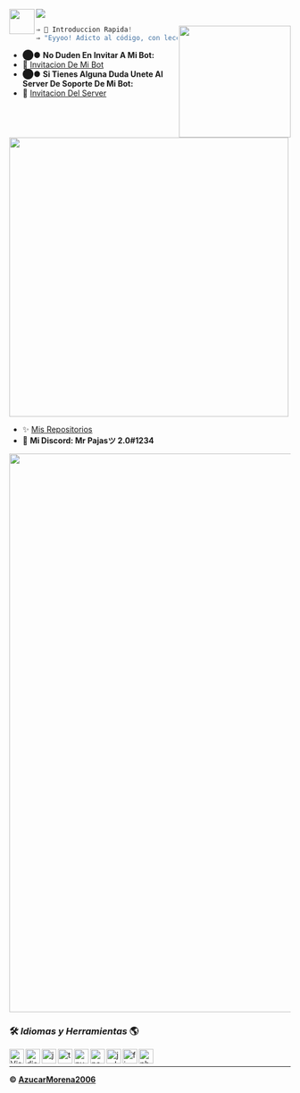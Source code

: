 <img align="left" width="45px" src="https://cdn.discordapp.com/attachments/789607447252828211/821846981227315270/a.gif"/><img src="https://cdn.discordapp.com/attachments/789607447252828211/821828392948727848/name2-removebg-preview.png"/>

<img align="right" width="200px" src="https://cdn.discordapp.com/attachments/789607447252828211/821845774043185192/vailecito.gif">


```cs
⇒ 📎 Introduccion Rapida!
⇒ "Eyyoo! Adicto al código, con lecciones de vida! :)"
```

- ⬤● **No Duden En Invitar A Mi Bot:**
- 📣 [Invitacion De Mi Bot](https://discord.com/oauth2/authorize?client_id=803041063862009876&scope=bot&permissions=2147483639)
- ⬤● **Si Tienes Alguna Duda Unete Al Server De Soporte De Mi Bot:**
- 🔧 [Invitacion Del Server](https://discord.gg/2qB7bhsQ9M)
<img width="500px" src="https://cdn.discordapp.com/attachments/757469877358297199/760358338809561118/linea-divisoria-imagen-animada-0133.gif"/>

- ✨ [Mis Repositorios](https://github.com/AzucarMorena2006?tab=repositories)
- 💨 **Mi Discord: Mr Pajasツ 2.0#1234**

<img  width="1000px" src="https://cdn.discordapp.com/attachments/717821702180044862/729449197153157160/BARRA.gif"/>

### 🛠 ***Idiomas y Herramientas*** 🌎

<img align="left" alt="Visual Studio Code" width="26px" src="https://i.imgur.com/LwSdAlE.png" />
<img align="left" alt="discord.js" width="26px" src="https://i.imgur.com/SI1DZf3.png" />
<img align="left" alt="js" width="26px" src="https://i.imgur.com/3u1wzwE.png" />
<img align="left" alt="ts" width="26px" src="https://i.imgur.com/vSgFULR.png" />
<img align="left" alt="py" width="26px" src="https://i.imgur.com/4pIzF9V.png" />
<img align="left" alt="node.js" width="26px" src="https://i.imgur.com/tYLFZBh.png" /> 
<img align="left" alt="jsdom" width="26px" src="https://imgur.com/znELr8P.png" /> 
<img align="left" alt="firebase" width="26px" src="https://i.imgur.com/1RVXvxS.png" /> 
<img align="left" alt="photoshop" width="26px" src="https://i.imgur.com/OC1RcS5.jpg" /> <br />

<!-- ### Jobs
Currently coding discord bots for payments. Send me a message on discord to discuss.<br>
(Reputation) -> [epicnpc.com](https://www.epicnpc.com/members/reconlx.1167846/)<br /> -->

---

**© [AzucarMorena2006](https://github.com/AzucarMorena2006)**
